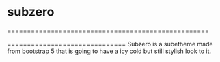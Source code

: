# subzero
===================================================

==============================
Subzero is a subetheme made from bootstrap 5 that is going to have a icy cold but still stylish look to it.

